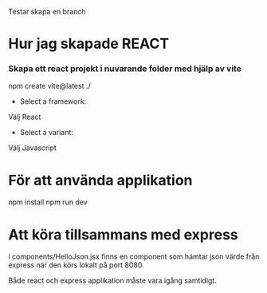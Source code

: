 
Testar skapa en branch

# Hur jag skapade REACT

### Skapa ett react projekt i nuvarande folder med hjälp av vite

npm create vite@latest ./

* Select a framework:

Välj React

* Select a variant:

Välj Javascript


# För att använda applikation

npm install
npm run dev

# Att köra tillsammans med express

i components/HelloJson.jsx finns en component som hämtar
json värde från express när den körs lokalt på port 8080

Både react och express applikation måste vara igång samtidigt.

